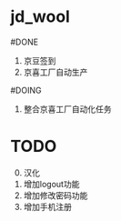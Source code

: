# jd_wool

#DONE
1. 京豆签到
2. 京喜工厂自动生产


#DOING
1. 整合京喜工厂自动化任务


# TODO
0. 汉化
1. 增加logout功能
2. 增加修改密码功能
3. 增加手机注册